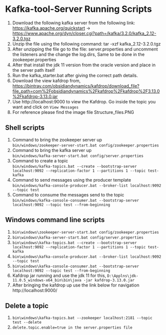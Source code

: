 # Kafka-tool-Server Running Scripts

  1. Download the following kafka server from the following link: https://kafka.apache.org/quickstart -> https://www.apache.org/dyn/closer.cgi?path=/kafka/3.2.0/kafka_2.12-3.2.0.tgz
  2. Unzip the file using the following command: tar -xzf kafka_2.12-3.2.0.tgz
  3. After unzipping the file go to the file: server.properties and uncomment the listeners and the change the log.dirs, Same to be done in the zookeeper.properties
  4. After that install the jdk 11 version from the oracle version and place in the server path itself
  5. Run the kafka_starter.bat after giving the correct path details.
  6. Download the view kafdrop from, https://bintray.com/obsidiandynamics/kafdrop/download_file?file_path=com%2Fobsidiandynamics%2Fkafdrop%2Fkafdrop%2F3.13.0%2Fkafdrop-3.13.0.jar
  7. Use http://localhost:9000 to view the Kafdrop. Go inside the topic you want and click on `View Messages`
  8. For reference please find the image file Structure_files.PNG

## Shell scripts

  1. Command to bring the zookeeper server up<br />
    `bin/windows/zookeeper-server-start.bat config/zookeeper.properties`
  2. Command to bring the kafka server up <br />
    `bin/windows/kafka-server-start.bat config/server.properties`
  3. Command to create a topic<br />
    `bin/windows/kafka-topics.bat --create --bootstrap-server localhost:9092 --replication-factor 1 --partitions 1 --topic test-kafka`
  4. Command to send messages using the producer template<br />
    `bin/windows/kafka-console-producer.bat --broker-list localhost:9092 --topic test`
  5. Command to consume the messages send to the topic<br />
    `bin/windows/kafka-console-consumer.bat --bootstrap-server localhost:9092 --topic test --from-beginning`

## Windows command line scripts

  1. `bin\windows\zookeeper-server-start.bat config/zookeeper.properties`
  2. `bin\windows\kafka-server-start.bat config/server.properties`
  3. `bin\windows\kafka-topics.bat --create --bootstrap-server localhost:9092 --replication-factor 1 --partitions 1 --topic test-kafka`
  4. `bin\windows\kafka-console-producer.bat --broker-list localhost:9092 --topic test`
  5. `bin\windows\kafka-console-consumer.bat --bootstrap-server localhost:9092 --topic test --from-beginning`
  6. Kafdrop jar running and use the jdk 11 for this, `D:\Applns\jdk-11.0.5_windows-x64_bin\bin\java -jar kafdrop-3.13.0.jar`
  7. After bringing the kafdrop up use the link below for navigation http://localhost:9000/

## Delete a topic

  1. `bin\windows\kafka-topics.bat --zookeeper localhost:2181 --topic test --delete` <br />
  2. `delete.topic.enable=true in the server.properties file`

